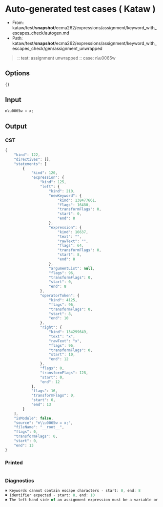 # Auto-generated test cases ( Kataw )
- From: kataw/test/__snapshot__/ecma262/expressions/assignment/keyword_with_escapes_check/autogen.md
- Path: kataw/test/__snapshot__/ecma262/expressions/assignment/keyword_with_escapes_check/gen/assignment_unwrapped
> :: test: assignment unwrapped
> :: case: n\u0065w
## Options

`````js
{}
`````
## Input

`````js
n\u0065w = x;
`````
## Output

### CST

```javascript
{
    "kind": 122,
    "directives": [],
    "statements": [
        {
            "kind": 120,
            "expression": {
                "kind": 125,
                "left": {
                    "kind": 210,
                    "newKeyword": {
                        "kind": 138477661,
                        "flags": 16480,
                        "transformFlags": 0,
                        "start": 0,
                        "end": 8
                    },
                    "expression": {
                        "kind": 16637,
                        "text": "",
                        "rawText": "",
                        "flags": 64,
                        "transformFlags": 0,
                        "start": 8,
                        "end": 8
                    },
                    "argumentList": null,
                    "flags": 96,
                    "transformFlags": 0,
                    "start": 0,
                    "end": 8
                },
                "operatorToken": {
                    "kind": 4125,
                    "flags": 96,
                    "transformFlags": 0,
                    "start": 8,
                    "end": 10
                },
                "right": {
                    "kind": 134299649,
                    "text": "x",
                    "rawText": "x",
                    "flags": 96,
                    "transformFlags": 0,
                    "start": 10,
                    "end": 12
                },
                "flags": 0,
                "transformFlags": 128,
                "start": 0,
                "end": 12
            },
            "flags": 16,
            "transformFlags": 0,
            "start": 0,
            "end": 13
        }
    ],
    "isModule": false,
    "source": "n\\u0065w = x;",
    "fileName": "__root__",
    "flags": 0,
    "transformFlags": 0,
    "start": 0,
    "end": 13
}
```

### Printed

```javascript

```

### Diagnostics

```javascript
✖ Keywords cannot contain escape characters - start: 0, end: 8
✖ Identifier expected - start: 8, end: 10
✖ The left-hand side of an assignment expression must be a variable or a property access - start: 8, end: 10

```

